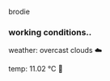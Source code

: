 brodie

<!--weather_start-->
### working conditions..

weather: overcast clouds ☁️

temp: 11.02 °C 👕

<!--weather_end-->

